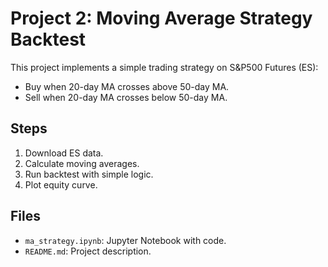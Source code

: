 # Project 2: Moving Average Strategy Backtest

This project implements a simple trading strategy on S&P500 Futures (ES):
- Buy when 20-day MA crosses above 50-day MA.
- Sell when 20-day MA crosses below 50-day MA.

## Steps
1. Download ES data.
2. Calculate moving averages.
3. Run backtest with simple logic.
4. Plot equity curve.

## Files
- `ma_strategy.ipynb`: Jupyter Notebook with code.
- `README.md`: Project description.

